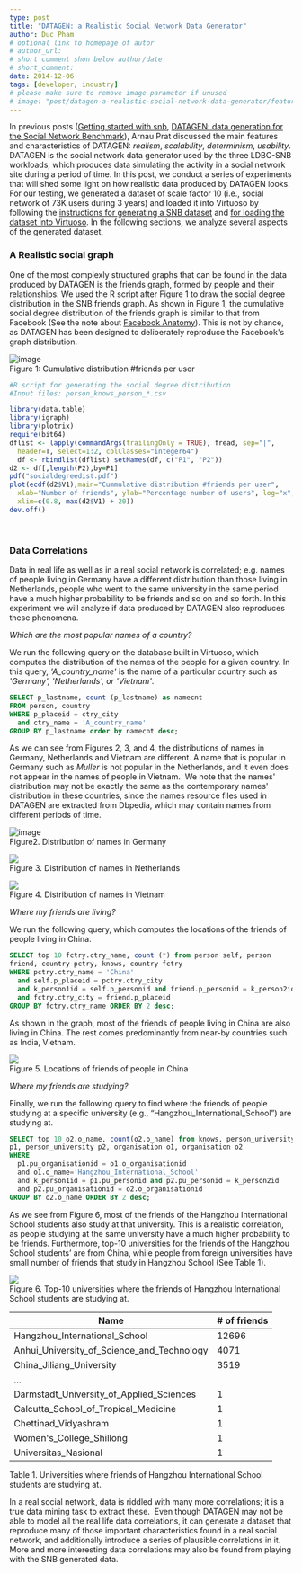```yaml
---
type: post
title: "DATAGEN: a Realistic Social Network Data Generator"
author: Duc Pham
# optional link to homepage of autor
# author_url: 
# short comment shon below author/date
# short_comment:
date: 2014-12-06
tags: [developer, industry]
# please make sure to remove image parameter if unused
# image: "post/datagen-a-realistic-social-network-data-generator/featured.png" 
---
```


In previous posts
([Getting started with snb](../getting-started-with-snb),
[DATAGEN: data generation for the Social Network Benchmark](../datagen-data-generation-for-the-social-network-benchmark)), Arnau Prat discussed
the main features and characteristics of DATAGEN: *realism*,
*scalability*, *determinism*, *usability*. DATAGEN is the social network
data generator used by the three LDBC-SNB workloads, which produces data
simulating the activity in a social network site during a period of
time. In this post, we conduct a series of experiments that will shed
some light on how realistic data produced by DATAGEN looks. For our
testing, we generated a dataset of scale factor 10 (i.e., social network
of 73K users during 3 years) and loaded it into Virtuoso by following
the [instructions for generating a SNB dataset](https://github.com/ldbc/ldbc_snb_datagen) and
[for loading the dataset into Virtuoso](https://github.com/ldbc/ldbc_snb_implementations/tree/master/interactive/virtuoso). In the following sections, we
analyze several aspects of the generated dataset.

### A Realistic social graph

One of the most complexly structured graphs that can be found in the
data produced by DATAGEN is the friends graph, formed by people and
their _<knows>_ relationships. We used the R script after Figure 1 to
draw the social degree distribution in the SNB friends graph. As shown
in Figure 1, the cumulative social degree distribution of the friends
graph is similar to that from Facebook (See the note about [Facebook Anatomy](https://www.facebook.com/notes/facebook-data-team/anatomy-of-facebook/10150388519243859)). This is not by chance, as DATAGEN has been designed to
deliberately reproduce the Facebook's graph distribution.

![image](Cumulative-distribution.png) \
Figure 1: Cumulative distribution #friends per user

```r
#R script for generating the social degree distribution 
#Input files: person_knows_person_*.csv

library(data.table)
library(igraph)
library(plotrix)
require(bit64)
dflist <- lapply(commandArgs(trailingOnly = TRUE), fread, sep="|",
  header=T, select=1:2, colClasses="integer64")
  df <- rbindlist(dflist) setNames(df, c("P1", "P2"))
d2 <- df[,length(P2),by=P1]
pdf("socialdegreedist.pdf")
plot(ecdf(d2$V1),main="Cummulative distribution #friends per user",
  xlab="Number of friends", ylab="Percentage number of users", log="x",
  xlim=c(0.8, max(d2$V1) + 20))
dev.off()
```

 

### Data Correlations

Data in real life as well as in a real social network is correlated;
e.g. names of people living in Germany have a different distribution
than those living in Netherlands, people who went to the same university
in the same period have a much higher probability to be friends and so
on and so forth. In this experiment we will analyze if data produced by
DATAGEN also reproduces these phenomena.

_Which are the most popular names of a country?_

We run the following query on the database built in Virtuoso, which
computes the distribution of the names of the people for a given
country. In this query, _'A_country_name'_ is the name of a particular
country such as  _'Germany', 'Netherlands', or 'Vietnam'_.

```sql
SELECT p_lastname, count (p_lastname) as namecnt 
FROM person, country 
WHERE p_placeid = ctry_city   
  and ctry_name = 'A_country_name' 
GROUP BY p_lastname order by namecnt desc;
```

As we can see from Figures 2, 3, and 4, the distributions of names in
Germany, Netherlands and Vietnam are different. A name that is popular
in Germany such as _Muller_ is not popular in the Netherlands, and it
even does not appear in the names of people in Vietnam.  We note that
the names' distribution may not be exactly the same as the contemporary
names' distribution in these countries, since the names resource files
used in DATAGEN are extracted from Dbpedia, which may contain names from
different periods of time.

![image](distribution-germany.png) \
Figure2. Distribution of names in Germany

![](distribution-netherlands.png) \
Figure 3. Distribution of names in Netherlands

![](distribution-vietnam.png) \
Figure 4. Distribution of names in Vietnam

_Where my friends are living?_

We run the following query, which computes the locations of the friends
of people living in China.

```sql
SELECT top 10 fctry.ctry_name, count (*) from person self, person
friend, country pctry, knows, country fctry 
WHERE pctry.ctry_name = 'China' 
  and self.p_placeid = pctry.ctry_city 
  and k_person1id = self.p_personid and friend.p_personid = k_person2id 
  and fctry.ctry_city = friend.p_placeid 
GROUP BY fctry.ctry_name ORDER BY 2 desc;    
```

As shown in the graph, most of the friends of people living in China are
also living in China. The rest comes predominantly from near-by
countries such as India, Vietnam.

![](chinese-friends.png) \
Figure 5. Locations of friends of people in China

_Where my friends are studying?_

Finally, we run the following query to find where the friends of people
studying at a specific university (e.g.,
“Hangzhou_International_School”) are studying at.

```sql
SELECT top 10 o2.o_name, count(o2.o_name) from knows, person_university
p1, person_university p2, organisation o1, organisation o2 
WHERE 
  p1.pu_organisationid = o1.o_organisationid 
  and o1.o_name='Hangzhou_International_School' 
  and k_person1id = p1.pu_personid and p2.pu_personid = k_person2id 
  and p2.pu_organisationid = o2.o_organisationid 
GROUP BY o2.o_name ORDER BY 2 desc;
```

As we see from Figure 6, most of the friends of the Hangzhou
International School students also study at that university. This is a
realistic correlation, as people studying at the same university have a
much higher probability to be friends. Furthermore, top-10 universities
for the friends of the Hangzhou School students’ are from China, while
people from foreign universities have small number of friends that study
in Hangzhou School (See Table 1).  

![](friends-international-school.png) \
Figure 6. Top-10 universities where the friends of Hangzhou
International School students are studying at.

| Name                                       | # of friends | 
|--------------------------------------------|--------------| 
| Hangzhou_International_School              | 12696        | 
| Anhui_University_of_Science_and_Technology | 4071         | 
| China_Jiliang_University                   | 3519         | 
| ...                                        |              | 
| Darmstadt_University_of_Applied_Sciences   | 1            | 
| Calcutta_School_of_Tropical_Medicine       | 1            | 
| Chettinad_Vidyashram                       | 1            | 
| Women's_College_Shillong                   | 1            | 
| Universitas_Nasional                       | 1            | 

Table 1. Universities where friends of Hangzhou International School
students are studying at.

In a real social network, data is riddled with many more correlations;
it is a true data mining task to extract these.  Even though DATAGEN may
not be able to model all the real life data correlations, it can
generate a dataset that reproduce many of those important
characteristics found in a real social network, and additionally
introduce a series of plausible correlations in it. More and more
interesting data correlations may also be found from playing with the
SNB generated data.
